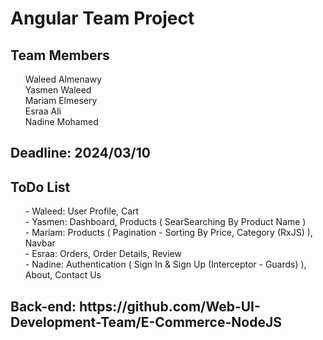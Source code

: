 <h1>Angular Team Project</h1>

<h2>Team Members</h2>

<ul>
    <il>Waleed Almenawy<br></il>
    <il>Yasmen Waleed<br></il>
    <il>Mariam Elmesery<br></il>
    <il>Esraa Ali<br></il>
    <il>Nadine Mohamed<br></il>
</ul>

<h2>Deadline: 2024/03/10</h2>

<h2>ToDo List</h2>

<ul>
    <il>
        - Waleed: User Profile, Cart<br>
    </il>
    <il>
        - Yasmen: Dashboard, Products ( SearSearching By Product Name )<br>
    </il>
    <il>
        - Mariam: Products ( Pagination - Sorting By Price, Category (RxJS) ), Navbar<br>
    </il>
    <il>
        - Esraa: Orders, Order Details, Review<br>
    </il>
    <il>
        - Nadine: Authentication ( Sign In & Sign Up (Interceptor - Guards) ), About, Contact Us<br>
    </il>
</ul>

<h2>Back-end: https://github.com/Web-UI-Development-Team/E-Commerce-NodeJS</h2>
